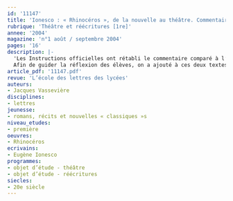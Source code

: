 ```yaml
---
id: '11147'
title: 'Ionesco : « Rhinocéros », de la nouvelle au théâtre. Commentaire comparé'
rubrique: 'Théâtre et réécritures [1re]'
annee: '2004'
magazine: 'n°1 août / septembre 2004'
pages: '16'
description: |-
  'Les Instructions officielles ont rétabli le commentaire comparé à l’épreuve de français au baccalauréat (BO n°26 du 28 juin 2001), ce qui est cohérent avec la démarche de confrontation de textes réunis dans un corpus restreint. Cette variante du commentaire présente une difficulté supplémentaire pour les élèves : l’élaboration d’un plan (le « commentaire » ne s’appelle plus « composé », mais il doit être « organisé ») est en effet plus délicate quand il faut mener de front l’étude de deux textes. La nécessité de faire pratiquer au moins une fois cet exercice a donc conduit à imaginer ce sujet, qui présente deux autres avantages : le choix de deux versions de « Rhinocéros » permet, en première L, d’étudier un exemple de réécriture et, dans toutes les classes, de mettre en évidence la spécificité du théâtre et particulièrement de celui de Ionesco. Dans les deux cas, cette étude est facilitée par le fait que les passages choisis dans la nouvelle et dans la pièce correspondent au même moment de la fiction et racontent la scène angoissante vécue par Bérenger après la métamorphose de Jean (et de ses voisins).
  Afin de guider la réflexion des élèves, on a ajouté à ces deux textes un extrait de « Notes et contre-notes » dans lequel l’auteur expose sa conception du théâtre.'
article_pdf: '11147.pdf'
revue: 'L’école des lettres des lycées'
auteurs:
- Jacques Vassevière
disciplines:
- lettres
jeunesse:
- romans, récits et nouvelles « classiques »s
niveau_etudes:
- première
oeuvres:
- Rhinocéros
ecrivains:
- Eugène Ionesco
programmes:
- objet d’étude - théâtre
- objet d’étude - réécritures
siecles:
- 20e siècle
---
```

